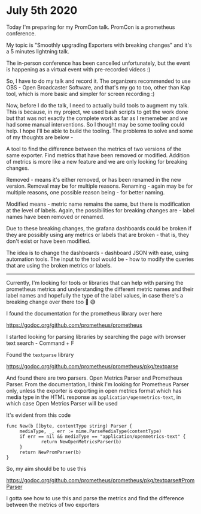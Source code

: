 # July 5th 2020

Today I'm preparing for my PromCon talk. PromCon is a prometheus conference.

My topic is "Smoothly upgrading Exporters with breaking changes" and it's a 5 minutes
lightning talk.

The in-person conference has been cancelled unfortunately, but the event is happening
as a virtual event with pre-recorded videos :)

So, I have to do my talk and record it. The organizers recommended to use OBS - Open
Broadcaster Software, and that's my go to too, other than Kap tool, which is more
basic and simpler for screen recording :)

Now, before I do the talk, I need to actually build tools to augment my talk.
This is because, in my project, we used bash scripts to get the work done but that
was not exactly the complete work as far as I rememeber and we had some manual
interventions. So I thought may be some tooling could help. I hope I'll be able to
build the tooling. The problems to solve and some of my thoughts are below -

A tool to find the difference between the metrics of two versions of the same
exporter. Find metrics that have been removed or modified. Addition of metrics
is more like a new feature and we are only looking for breaking changes.

Removed - means it's either removed, or has been renamed in the new version.
Removal may be for multiple reasons. Renaming - again may be for multiple reasons, one
possible reason being - for better naming.

Modified means - metric name remains the same, but there is modification at
the level of labels. Again, the possibilities for breaking changes are - label names
have been removed or renamed. 

Due to these breaking changes, the grafana dashboards could be broken if
they are possibly using any metrics or labels that are broken - that is, they
don't exist or have been modified.

The idea is to change the dashboards - dashboard JSON with ease,
using automation tools. The input to the tool would be - how to
modify the queries that are using the broken metrics or labels.

---

Currently, I'm looking for tools or libraries that can help with
parsing the prometheus metrics and understanding the different
metric names and their label names and hopefully the type of the
label values, in case there's a breaking change over there too 🙈 😅

I found the documentation for the prometheus library over here

https://godoc.org/github.com/prometheus/prometheus

I started looking for parsing libraries by searching the page with
browser text search - Command + F

Found the `textparse` library

https://godoc.org/github.com/prometheus/prometheus/pkg/textparse

And found there are two parsers. Open Metrics Parser and Prometheus Parser.
From the documentation, I think I'm looking for Prometheus Parser only,
unless the exporter is exporting in open metrics format which has
media type in the HTML response as `application/openmetrics-text`,
in which case Open Metrics Parser will be used

It's evident from this code

```golang
func New(b []byte, contentType string) Parser {
     mediaType, _, err := mime.ParseMediaType(contentType)
     if err == nil && mediaType == "application/openmetrics-text" {
             return NewOpenMetricsParser(b)
     }
     return NewPromParser(b)
}
```

So, my aim should be to use this

https://godoc.org/github.com/prometheus/prometheus/pkg/textparse#PromParser

I gotta see how to use this and parse the metrics and find the difference
between the metrics of two exporters


